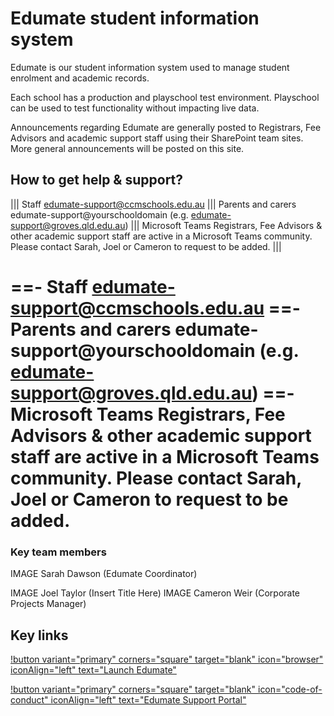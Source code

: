 # Edumate student information system
Edumate is our student information system used to manage student enrolment and academic records.

Each school has a production and playschool test environment. Playschool can be used to test functionality without impacting live data.

Announcements regarding Edumate are generally posted to Registrars, Fee Advisors and academic support staff using their SharePoint team sites. More general announcements will be posted on this site.

## How to get help & support?
||| Staff
edumate-support@ccmschools.edu.au
||| Parents and carers
edumate-support\@yourschooldomain
(e.g. edumate-support@groves.qld.edu.au)
||| Microsoft Teams
Registrars, Fee Advisors & other academic support staff are active in a Microsoft Teams community. Please contact Sarah, Joel or Cameron to request to be added.
|||

==- Staff
edumate-support@ccmschools.edu.au
==- Parents and carers
edumate-support\@yourschooldomain
(e.g. edumate-support@groves.qld.edu.au)
==- Microsoft Teams
Registrars, Fee Advisors & other academic support staff are active in a Microsoft Teams community. Please contact Sarah, Joel or Cameron to request to be added.
===


### Key team members
IMAGE Sarah Dawson (Edumate Coordinator)

IMAGE Joel Taylor (Insert Title Here)
IMAGE Cameron Weir (Corporate Projects Manager)

## Key links
[!button variant="primary" corners="square" target="blank" icon="browser" iconAlign="left" text="Launch Edumate"](https://staff.ccmschools.app/)

[!button variant="primary" corners="square" target="blank" icon="code-of-conduct" iconAlign="left" text="Edumate Support Portal"](https://support.edumate.app/)
